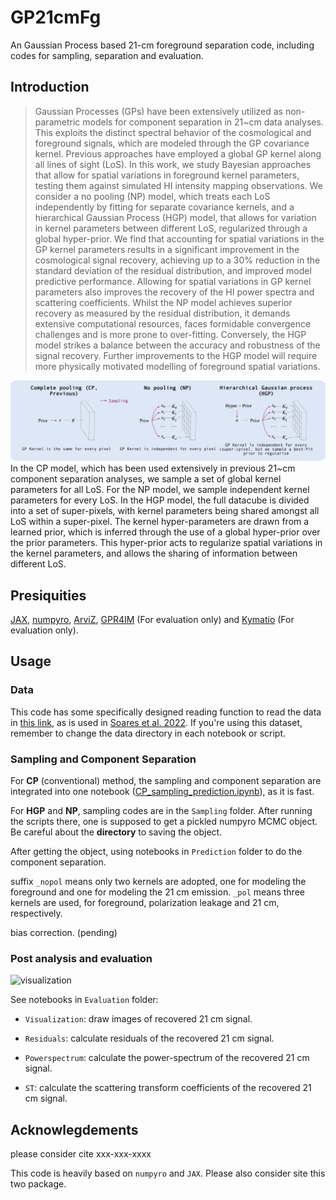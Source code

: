 # GP21cmFg

An Gaussian Process based 21-cm foreground separation code, including codes for sampling, separation and evaluation.

## Introduction

> Gaussian Processes (GPs) have been extensively utilized as non-parametric models for component separation in 21~cm data analyses. This exploits the distinct spectral behavior of the cosmological and foreground signals, which are modeled through the GP covariance kernel. Previous approaches have employed a global GP kernel along all lines of sight (LoS). In this work, we study Bayesian approaches that allow for spatial variations in foreground kernel parameters, testing them against simulated HI intensity mapping observations. We consider a no pooling (NP) model, which treats each LoS independently by fitting for separate covariance kernels, and a hierarchical Gaussian Process (HGP) model, that allows for variation in kernel parameters between different LoS, regularized through a global hyper-prior. We find that accounting for spatial variations in the GP kernel parameters results in a significant improvement in the cosmological signal recovery, achieving up to a 30% reduction in the standard deviation of the residual distribution, and improved model predictive performance. Allowing for spatial variations in GP kernel parameters also improves the recovery of the HI power spectra and scattering coefficients. Whilst the NP model achieves superior recovery as measured by the residual distribution, it demands extensive computational resources, faces formidable convergence challenges and is more prone to over-fitting. Conversely, the HGP model strikes a balance between the accuracy and robustness of the signal recovery. Further improvements to the HGP model will require more physically motivated modelling of foreground spatial variations.

![Gaussian Process models](GPMV.png)
In the CP model, which has been used extensively in previous 21~cm component separation analyses, we sample a set of global kernel parameters for all LoS. For the NP model, we sample independent kernel parameters for every LoS. In the HGP model, the full datacube is divided into a set of super-pixels, with kernel parameters being shared amongst all LoS within a super-pixel. The kernel hyper-parameters are drawn from a learned prior, which is inferred through the use of a global hyper-prior over the prior parameters. This hyper-prior acts to regularize spatial variations in the kernel parameters, and allows the sharing of information between different LoS.

## Presiquities

[JAX](https://jax.readthedocs.io), [numpyro](https://num.pyro.ai), [ArviZ](https://python.arviz.org/), [GPR4IM](https://github.com/paulassoares/gpr4im) (For evaluation only) and [Kymatio](https://www.kymat.io) (For evaluation only).

## Usage

### Data

This code has some specifically designed reading function to read the data in [this link](https://www.dropbox.com/sh/9zftczeypu7xgt3/AABiiBw_0SBPrLgSHsjiISz8a?dl=0), as is used in [Soares et al. 2022](http://dx.doi.org/10.1093/mnras/stab2594). If you're using this dataset, remember to change the data directory in each notebook or script.

### Sampling and Component Separation

For **CP** (conventional) method, the sampling and component separation are integrated into one notebook ([CP_sampling_prediction.ipynb](https://github.com/dkn16/GP21cmFg/blob/main/CP_sampling_prediction.ipynb)), as it is fast.

For **HGP** and **NP**, sampling codes are in the `Sampling` folder. After running the scripts there, one is supposed to get a pickled numpyro MCMC object. Be careful about the **directory** to saving the object.

After getting the object, using notebooks in `Prediction` folder to do the component separation.

suffix `_nopol` means only two kernels are adopted, one for modeling the foreground and one for modeling the 21 cm emission. `_pol` means three kernels are used, for foreground, polarization leakage and 21 cm, respectively.

bias correction. (pending)

### Post analysis and evaluation

![visualization](Recovery.png)

See notebooks in `Evaluation` folder:

- `Visualization`: draw images of recovered 21 cm signal.

- `Residuals`: calculate residuals of the recovered 21 cm signal.

- `Powerspectrum`: calculate the power-spectrum of the recovered 21 cm signal.

- `ST`: calculate the scattering transform coefficients of the recovered 21 cm signal.

## Acknowlegdements

please consider cite xxx-xxx-xxxx

This code is heavily based on `numpyro` and `JAX`. Please also consider site this two package.
